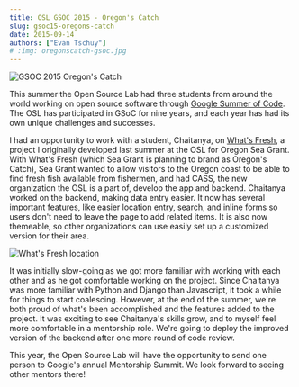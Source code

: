 ```yaml
---
title: OSL GSOC 2015 - Oregon's Catch
slug: gsoc15-oregons-catch
date: 2015-09-14
authors: ["Evan Tschuy"]
# :img: oregonscatch-gsoc.jpg
---
```


![GSOC 2015 Oregon's Catch](/images/oregonscatch-gsoc.jpg#blog)

This summer the Open Source Lab had three students from around the world working on open source software through
[Google Summer of Code](https://developers.google.com/open-source/gsoc/). The OSL has participated in GSoC for nine
years, and each year has had its own unique challenges and successes.

I had an opportunity to work with a student, Chaitanya, on [What's Fresh](https://github.com/osu-cass/whats-fresh-api),
a project I originally developed last summer at the OSL for Oregon Sea Grant. With What's Fresh (which Sea Grant is
planning to brand as Oregon's Catch), Sea Grant wanted to allow visitors to the Oregon coast to be able to find fresh
fish available from fishermen, and had CASS, the new organization the OSL is a part of, develop the app and backend.
Chaitanya worked on the backend, making data entry easier. It now has several important features, like easier location
entry, search, and inline forms so users don't need to leave the page to add related items. It is also now themeable, so
other organizations can use easily set up a customized version for their area.

![What's Fresh location](/images/whats-fresh-screenshot.png#blog-center)

It was initially slow-going as we got more familiar with working with each other and as he got comfortable working on
the project. Since Chaitanya was more familiar with Python and Django than Javascript, it took a while for things to
start coalescing. However, at the end of the summer, we're both proud of what's been accomplished and the features added
to the project. It was exciting to see Chaitanya's skills grow, and to myself feel more comfortable in a mentorship
role. We're going to deploy the improved version of the backend after one more round of code review.

This year, the Open Source Lab will have the opportunity to send one person to Google's annual Mentorship Summit. We
look forward to seeing other mentors there!
